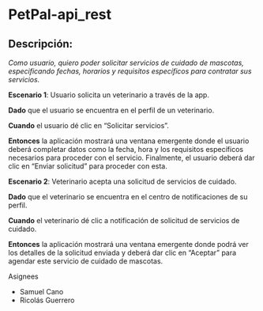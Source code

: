# PetPal-api_rest

## Descripción:

*Como usuario, quiero poder solicitar servicios de cuidado de mascotas, especificando fechas, horarios y requisitos específicos para contratar sus servicios.*

**Escenario 1**: Usuario solicita un veterinario  a través de la app.

**Dado** que el usuario se encuentra en el perfil de un veterinario.

**Cuando** el usuario dé clic en “Solicitar servicios”.

**Entonces** la aplicación mostrará una ventana emergente donde el usuario deberá completar datos como la fecha, hora y los requisitos específicos necesarios para proceder con el servicio. Finalmente, el usuario deberá dar clic en “Enviar solicitud” para proceder con esta.

**Escenario 2**: Veterinario acepta una solicitud de servicios de cuidado.

**Dado** que el veterinario se encuentra en el centro de notificaciones de su perfil.

**Cuando** el veterinario dé clic a notificación de solicitud de servicios de cuidado.

**Entonces** la aplicación mostrará una ventana emergente donde podrá ver los detalles de la solicitud enviada y deberá dar clic en “Aceptar” para agendar este servicio de cuidado de mascotas.

Asignees

- Samuel Cano
- Ricolás Guerrero
